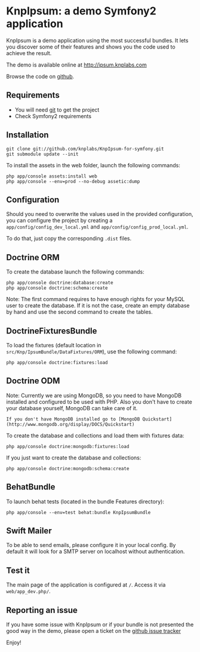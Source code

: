 KnpIpsum: a demo Symfony2 application
=====================================

KnpIpsum is a demo application using the most successful bundles. It lets you
discover some of their features and shows you the code used to achieve the
result.

The demo is available online at http://ipsum.knplabs.com

Browse the code on [github](https://github.com/knplabs/KnpIpsum-for-symfony).

Requirements
------------

* You will need [git](http://git-scm.com/download) to get the project
* Check Symfony2 requirements

Installation
------------

    git clone git://github.com/knplabs/KnpIpsum-for-symfony.git
    git submodule update --init

To install the assets in the web folder, launch the following commands:

    php app/console assets:install web
    php app/console --env=prod --no-debug assetic:dump

Configuration
-------------

Should you need to overwrite the values used in the provided configuration,
you can configure the project by creating a `app/config/config_dev_local.yml`
and `app/config/config_prod_local.yml`.

To do that, just copy the corresponding `.dist` files.

Doctrine ORM
------------

To create the database launch the following commands:

    php app/console doctrine:database:create
    php app/console doctrine:schema:create

Note:
    The first command requires to have enough rights for your MySQL user
    to create the database. If it is not the case, create an empty database
    by hand and use the second command to create the tables.

DoctrineFixturesBundle
----------------------

To load the fixtures (default location in `src/Knp/IpsumBundle/DataFixtures/ORM`),
use the following command:

    php app/console doctrine:fixtures:load

Doctrine ODM
------------

Note:
    Currently we are using MongoDB, so you need to have MongoDB installed
    and configured to be used with PHP. Also you don't have to create your
    database yourself, MongoDB can take care of it.

    If you don't have MongoDB installed go to [MongoDB Quickstart]
    (http://www.mongodb.org/display/DOCS/Quickstart)

To create the database and collections and load them with fixtures data:

    php app/console doctrine:mongodb:fixtures:load

If you just want to create the database and collections:

    php app/console doctrine:mongodb:schema:create

BehatBundle
-----------

To launch behat tests (located in the bundle Features directory):

    php app/console --env=test behat:bundle KnpIpsumBundle

Swift Mailer
------------

To be able to send emails, please configure it in your local config. By default
it will look for a SMTP server on localhost without authentication.

Test it
-------

The main page of the application is configured at `/`. Access it via
`web/app_dev.php/`.

Reporting an issue
------------------

If you have some issue with KnpIpsum or if your bundle is not presented
the good way in the demo, please open a ticket on the
[github issue tracker](https://github.com/knplabs/KnpIpsum-for-symfony/issues)

Enjoy!
